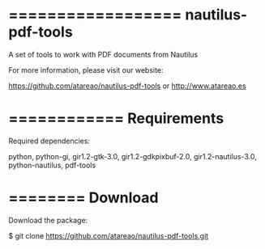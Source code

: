 ==================
nautilus-pdf-tools
==================

A set of tools to work with PDF documents from Nautilus

For more information, please visit our website:

https://github.com/atareao/nautilus-pdf-tools
or
http://www.atareao.es

============
Requirements
============

Required dependencies:

python,
python-gi,
gir1.2-gtk-3.0,
gir1.2-gdkpixbuf-2.0,
gir1.2-nautilus-3.0,
python-nautilus,
pdf-tools

========
Download
========

Download the package:

$ git clone https://github.com/atareao/nautilus-pdf-tools.git

